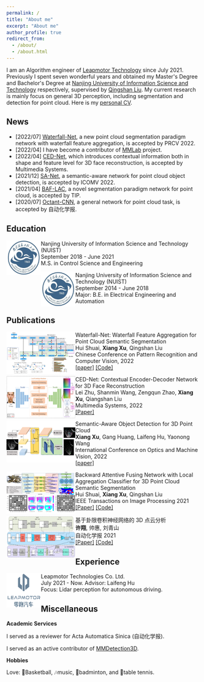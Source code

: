 ```yaml
---
permalink: /
title: "About me"
excerpt: "About me"
author_profile: true
redirect_from: 
  - /about/
  - /about.html
---
```


I am an Algorithm engineer of [Leapmotor Technology](https://www.leapmotor.com/home) since July 2021. Previously I spent seven wonderful years and obtained my Master's Degree and Bachelor's Degree at [Nanjing University of Information Science and Technology](https://www.nuist.edu.cn/main.htm) respectively, supervised by [Qingshan Liu](https://faculty.nuist.edu.cn/liuqingshan/zh_CN/index.htm). My current research is mainly focus on general 3D perception, including segmentation and detection for point cloud. Here is my [personal CV](../files/CV.pdf).

News
------------------------

- \[2022/07\] [Waterfall-Net](https://link.springer.com/chapter/10.1007/978-3-031-18913-5_3), a new point cloud segmentation paradigm network with waterfall feature aggregation, is accepted by PRCV 2022.
- \[2022/04\] I have become a contributor of [MMLab](https://openmmlab.com/) project.
- \[2022/04\] [CED-Net](https://link.springer.com/article/10.1007/s00530-022-00938-2), which introduces contextual information both in shape and feature level for 3D face reconstruction, is accepted by Multimedia Systems.
- \[2021/12\] [SA-Net](https://www.spiedigitallibrary.org/conference-proceedings-of-spie/12173/1217318/Semantic-aware-object-detection-for-3D-point-cloud/10.1117/12.2634724.short?SSO=1), a semantic-aware network for point cloud object detection, is accepted by ICOMV 2022.
- \[2021/04\] [BAF-LAC](https://ieeexplore.ieee.org/abstract/document/9410334), a novel segmentation paradigm network for point cloud, is accepted by TIP.
- \[2020/07\] [Octant-CNN](http://www.aas.net.cn/article/doi/10.16383/j.aas.c200080), a general network for point cloud task, is accepted by 自动化学报.

Education
------------------------

<dl>
  <dt><img src="../images/nuist.jpg" width="90" height="90" align="left" /></dt>
  <dt>Nanjing University of Information Science and Technology (NUIST)</dt>
  <dd>September 2018 - June 2021</dd>
  <dd>M.S. in Control Science and Engineering</dd>
</dl>

<dl>
  <dt><img src="../images/nuist.jpg" width="90" height="90" align="left" /></dt>
  <dt>Nanjing University of Information Science and Technology (NUIST)</dt>
  <dd>September 2014 - June 2018</dd>
  <dd>Major: B.E. in Electrical Engineering and Automation</dd>
</dl>

Publications
------------------------

<dl>
  <dt><img src="../images/waterfall_net.png" width="180" height="110" align="left" /></dt>
  <dt>Waterfall-Net: Waterfall Feature Aggregation for Point Cloud Semantic Segmentation</dt>
  <dd>Hui Shuai, <strong>Xiang Xu</strong>, Qingshan Liu</dd>
  <dd>Chinese Conference on Pattern Recognition and Computer Vision, 2022</dd>
  <dd><a href="https://link.springer.com/chapter/10.1007/978-3-031-18913-5_3">[paper]</a> <a href="https://github.com/Xiangxu-0103/Waterfall-Net">[Code]</a></dd>
</dl>

<dl>
  <dt><img src="../images/ced-net.jpg" width="180" height="110" align="left" /></dt>
  <dt>CED-Net: Contextual Encoder-Decoder Network for 3D Face Reconstruction</dt>
  <dd>Lei Zhu, Shanmin Wang, Zengqun Zhao, <strong>Xiang Xu</strong>, Qiangshan Liu</dd>
  <dd>Multimedia Systems, 2022</dd>
  <dd><a href="https://link.springer.com/article/10.1007/s00530-022-00938-2">[Paper]</a></dd>
</dl>

<dl>
  <dt><img src="../images/sa_net.png" width="180" height="110" align="left" /></dt>
  <dt>Semantic-Aware Object Detection for 3D Point Cloud</dt>
  <dd><strong>Xiang Xu</strong>, Gang Huang, Laifeng Hu, Yaonong Wang</dd>
  <dd>International Conference on Optics and Machine Vision, 2022</dd>
  <dd><a href="https://www.spiedigitallibrary.org/conference-proceedings-of-spie/12173/1217318/Semantic-aware-object-detection-for-3D-point-cloud/10.1117/12.2634724.short?SSO=1">[paper]</a></dd>
</dl>

<dl>
  <dt><img src="../images/baf-lac.jpg" width="180" height="110" align="left" /></dt>
  <dt>Backward Attentive Fusing Network with Local Aggregation Classifier for 3D Point Cloud Semantic Segmentation</dt>
  <dd>Hui Shuai, <strong>Xiang Xu</strong>, Qingshan Liu</dd>
  <dd>IEEE Transactions on Image Processing 2021</dd>
  <dd><a href="https://ieeexplore.ieee.org/abstract/document/9410334">[Paper]</a> <a href="https://github.com/Xiangxu-0103/BAF-LAC">[Code]</a></dd>
</dl>

<dl>
  <dt><img src="../images/octant_cnn.png" width="180" height="110" align="left" /></dt>
  <dt>基于卦限卷积神经网络的 3D 点云分析</dt>
  <dd><strong>许翔</strong>, 帅惠, 刘青山</dd>
  <dd>自动化学报 2021</dd>
  <dd><a href="http://www.aas.net.cn/article/doi/10.16383/j.aas.c200080">[Paper]</a> <a href="https://github.com/Xiangxu-0103/Octant-CNN">[Code]</a></dd>
</dl>

Experience
------------------------

<dl>
  <dt><img src="../images/leapmotor.jpeg" width="90" height="90" align="left" /></dt>
  <dt>Leapmotor Technologies Co. Ltd.</dt>
  <dd>July 2021 - Now. Advisor: Laifeng Hu</dd>
  <dd>Focus: Lidar perception for autonomous driving.</dd>
</dl>

Miscellaneous
------------------------

**Academic Services**

I served as a reviewer for Acta Automatica Sinica (自动化学报).

I served as an active contributor of [MMDetection3D](https://github.com/open-mmlab/mmdetection3d).

**Hobbies**

Love: 🏀Basketball, 🎶music, 🏸badminton, and 🏓table tennis.
